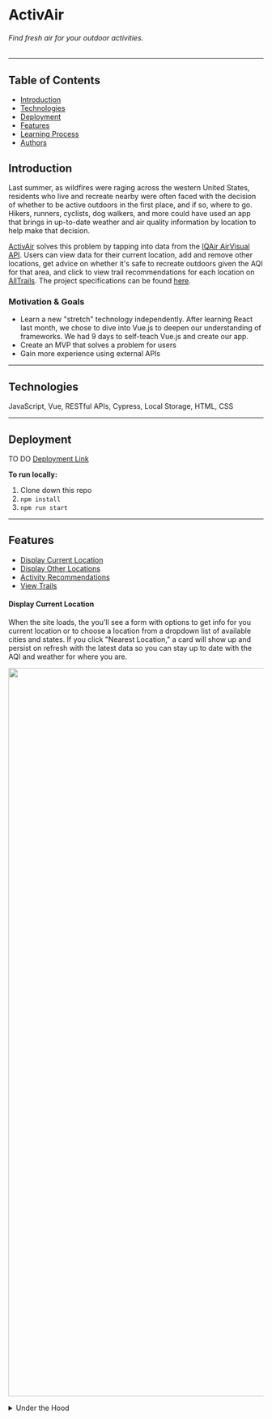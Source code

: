 # ActivAir
###### Find fresh air for your outdoor activities.
---
## Table of Contents
* [Introduction](#Introduction)
* [Technologies](#Technologies)
* [Deployment](#Deployment)
* [Features](#Features)
* [Learning Process](#Learning-Process)
* [Authors](#Authors)

## Introduction
Last summer, as wildfires were raging across the western United States, residents who live and recreate nearby were often faced with the decision of whether to be active outdoors in the first place, and if so, where to go. Hikers, runners, cyclists, dog walkers, and more could have used an app that brings in up-to-date weather and air quality information by location to help make that decision.

[ActivAir](https://github.com/alia-peterson/ActivAir) solves this problem by tapping into data from the [IQAir AirVisual API](https://www.iqair.com/us/). Users can view data for their current location, add and remove other locations, get advice on whether it's safe to recreate outdoors given the AQI for that area, and click to view trail recommendations for each location on [AllTrails](https://www.alltrails.com/). The project specifications can be found [here](https://frontend.turing.io/projects/module-3/stretch.html).

### Motivation & Goals
* Learn a new "stretch" technology independently. After learning React last month, we chose to dive into Vue.js to deepen our understanding of frameworks. We had 9 days to self-teach Vue.js and create our app.
* Create an MVP that solves a problem for users
* Gain more experience using external APIs

---

## Technologies
JavaScript, Vue, RESTful APIs, Cypress, Local Storage, HTML, CSS

---

## Deployment
TO DO [Deployment Link]()

**To run locally:**
1. Clone down this repo
2. `npm install`
3. `npm run start`

---

## Features
* [Display Current Location](#Display-Current-Location)
* [Display Other Locations](#Display-Other-Locations)
* [Activity Recommendations](#Activity-Recommendations)
* [View Trails](#View-Trails)


#### Display Current Location
When the site loads, the you'll see a form with options to get info for you current location or to choose a location from a dropdown list of available cities and states. If you click "Nearest Location," a card will show up and persist on refresh with the latest data so you can stay up to date with the AQI and weather for where you are.
<p align = "center">
<img width="1440" alt="homepage" src="">
</p>
    <details>
      <summary>Under the Hood</summary>
      The current location card data comes from our <code>fetch</code> to the AirVisual API IP geolocation endpoint. Conditional rendering in Vue.js allowed us to include "Current Location" copy at the top of the card without the delete button.

      We used <code>unshift</code> to ensure that the current location card always shows up first in the render even as other location cards are added.

      Once a current location card has been added from the form, it is also added to <code>localStorage</code> and will show up on refresh with data from the latest timestamp.
    </details>

#### Display Other Locations
To see what the AQI and weather looks like in other areas, you can choose supported cities and states from the dropdown menus in the form. Once a new location has been added, it's automatically saved so that you can come back to it later on. You can also delete a location if you no longer want to view it. Each card can be individually refreshed to view the latest weather and AQI data.
<p align = "center">
<img width="1440" alt="search" src="">
</p>
    <details>
      <summary>Under the Hood</summary>
      On load, the state form dropdown menu is populated with a <code>fetch</code> to AirVisual's "List supported states in a country" endpoint. Once a state has been selected, the cities dropdown is populated with a <code>fetch</code> to AirVisual's "List supported cities in a state" endpoint for the selected state.

      On submit, another <code>fetch</code> to their "Get specified city data" endpoint interpolating both state and city dropdown values provides the data needed to render a new card for that location.

      Error handling was used to disable the cities dropdown and submit button until the form has met certain conditions, and to display a server error message to the UI when the calls/minute limit has been reached. Locations are saved to <code>localStorage</code> and can also be deleted.
    </details>

#### Activity Recommendations
To make the app directly relevant to our active/outdoorsy target audience, messages are displayed with specific recommendations for outdoor activity based on a location's given AQI and what [AirNow.gov](https://www.airnow.gov/) suggests is safe.
<p align = "center">
<img width="1440" alt="rating" src="">
</p>
    <details>
      <summary>Under the Hood</summary>
      Conditional rendering in Vue.js allowed us to render colors, recommendation messages, and more based on where a location's AQI falls within a range of numbers on the scale.
    </details>

#### View Trails
Taking the activity recommendations a step further, we added a button to each location card that sends users to the trails page for that location on AllTrails.
<p align = "center">
<img width="1440" alt="rating" src="">
</p>
    <details>
      <summary>Under the Hood</summary>
      By formatting the city and state inputs from the form to match the [AllTrails](https://www.alltrails.com/) URL format, we were able to interpolate the link for each individual card so that the user lands on that particular location page.
    </details>

### Accessibility
This app was built with all users in mind. We used Lighthouse and [WAVE](https://wave.webaim.org/) to work towards including as broad of an audience as we could. Of course, as we are committed to including all users, we are ready to make future edits to address any areas that we may have missed.

### Future Improvements
- Allow a user to login to see their saved locations (rather than using local storage). We'd love to dive into Firebase for this as another new "stretch" technology for us.
- Implement (and learn) Vue Router so that we can include an FAQ page about AQI and how it can impact your health when being active outdoors.
- Bring in AQI rankings, interactive maps, or other data visualizations
- Use a different API? (See notes in "Learning Process" below)

---

## Learning Process
This is the first time we've had to learn a new technology without the help of Turing's lesson plans and instructor knowledge. The 3 of us in our group had 9 days total to learn Vue.js and create our application.

We started out by choosing an API, discussing our MVP, wireframing, and creating a project board. Then, we independently taught ourselves Vue.js for the first 2 days of the project. We had some context for how Vue.js should work because we had just learned React. Because we all loved Scrimba's React course, we started out by diving into their Vue.js course, which we all agreed was unfortunately not up to the same standard. So we switched gears and went directly to the Vue/js docs and video courses, which turned out to be very useful!

Similar to `Create React App`, we discovered that you can easily spin up a Vue.js app in the CLI. So once we all felt like we had a good foundation in Vue.js, we started out by doing some paired programming to make sure we were all on the same page with our learning goals and understanding the code together. Once we felt comfortable with that, we were able to split up tasks to make sure we were on track to meet our deadline.

### Challenges
While we were pleased that learning Vue.js from scratch in such a short amount of time was actually quite manageable, most of the issues we ran into were with the API. We used the free version from IQAir AirVisual, which has call limits by the minute, day, month, and year. This made building the app and QA testing new functionality more difficult because if we tried to interact with our form too quickly/too often, the API would throw an error in the console.

We got around this by either waiting it out for a minute and, if the daily limit had been reached, getting a new API key. We did our best to mitigate the poor user experience this can cause with error handling, but there's only so much we could do with the free version of the API. The biggest change we'd make to our app without these call limits would be to refresh the timestamp (make a new API call) for each card in local storage on load, rather than just the current location card. For now, the user is only able to refresh location cards manually in order to reduce the number of calls made.

We had decided to bring in our data from the API calls early on in the process because we weren't sure how long it would take us to figure it out in the new framework. But in the future, we would likely try to hold out on implementing the API calls for as long as possible and bring in our data from our mock data file to speed up our development & QA testing process. 

---

## Authors
<table>
    <tr>
        <td> Alia Peterson <a href="https://github.com/alia-peterson">GH</td>
        <td> Tashia Davis <a href="https://github.com/tashiad">GH</td>
        <td> Allison Dietz <a href="https://github.com/dietza">GH</td>
    </tr>
<td><img src="https://avatars.githubusercontent.com/u/70297733?s=460&u=f7e7c3682b498a90f005565b56b38a8ac985b053&v=4" alt="Ms. Peterson"
 width="150" height="auto" /></td>
 <td><img src="https://avatars3.githubusercontent.com/u/66852774?s=400&v=4" alt="Ms. Davis"
 width="150" height="auto" /></td>
 <td><img src="https://avatars.githubusercontent.com/u/64617223?s=460&u=8f5b1a393d777e490de0367a2ddb5f236bbdef75&v=4" alt="Ms. Dietz"
 width="150" height="auto" /></td>
</table>
